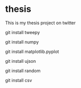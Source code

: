 # thesis
This is my thesis project on twitter 

git install tweepy

git install numpy

git install matplotlib.pyplot

git install ujson

git install random

git install csv
